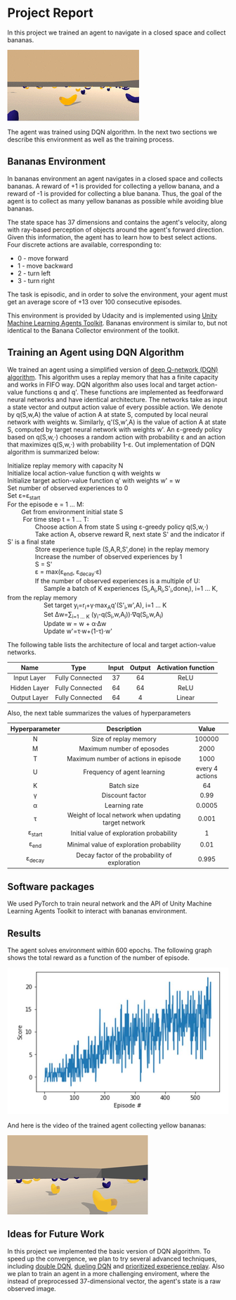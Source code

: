 
[image1]: ./images/environment.gif "bananas environment" 
[image2]: ./images/graph.jpg "convergence graph" 
[image3]: ./images/trained_agent.gif "trained agent" 

# Project Report

In this project we trained an agent to navigate in a closed space and collect bananas. 

![alt text][image1]

The agent was trained using DQN algorithm. In the next two sections we describe this environment as well as the training process. 

## Bananas Environment

In bananas environment an agent navigates in a closed space and collects bananas. A reward of +1 is provided for collecting a yellow banana, and a reward of -1 is provided for collecting a blue banana. Thus, the goal of the agent is to collect as many yellow bananas as possible while avoiding blue bananas.

The state space has 37 dimensions and contains the agent's velocity, along with ray-based perception of objects around the agent's forward direction. Given this information, the agent has to learn how to best select actions. Four discrete actions are available, corresponding to:

* 0 - move forward
* 1 - move backward
* 2 - turn left
* 3 - turn right

The task is episodic, and in order to solve the environment, your agent must get an average score of +13 over 100 consecutive episodes.

This environment is provided by Udacity and is implemented using 
[Unity Machine Learning Agents Toolkit](https://github.com/Unity-Technologies/ml-agents). Bananas environment is similar to, but not identical to the Banana Collector environment of the toolkit.  

## Training an Agent using DQN Algorithm

We trained an agent using a simplified version of [deep Q-network (DQN) algorithm](https://deepmind.com/research/dqn/). This algorithm uses a replay memory that has a finite capacity and works in FIFO way. DQN algorithm also uses local and target action-value functions q and q'. These functions are implemented as feedforward neural networks and have identical architecture. The networks take as input a state vector and output action value of every possible action. We denote by q(S,w,A) the value of action A at state S, computed by local neural network with weights w. Similarly, q'(S,w',A) is the value of action A at state S, computed by target neural network with weights w'. An &epsilon;-greedy policy based on q(S,w,&middot;) chooses a random action with probability &epsilon; and an action that maximizes q(S,w,&middot;) with probability 1-&epsilon;. Out implementation of DQN algorithm is summarized below:

Initialize replay memory with capacity N  
Initialize local action-value function q with weights w  
Initialize target action-value function q' with weights w' = w  
Set number of observed experiences to 0  
Set &epsilon;=&epsilon;<sub>start</sub>   
For the episode e = 1 ... M:  
&nbsp;&nbsp;&nbsp;&nbsp;&nbsp;&nbsp;&nbsp;&nbsp;Get from environment initial state S  
&nbsp;&nbsp;&nbsp;&nbsp;&nbsp;&nbsp;&nbsp;&nbsp;   For time step t = 1 ... T:  
&nbsp;&nbsp;&nbsp;&nbsp;&nbsp;&nbsp;&nbsp;&nbsp;&nbsp;&nbsp;&nbsp;&nbsp;&nbsp;&nbsp;&nbsp;&nbsp;Choose action A from state S using &epsilon;-greedy policy q(S,w,&middot;)   
&nbsp;&nbsp;&nbsp;&nbsp;&nbsp;&nbsp;&nbsp;&nbsp;&nbsp;&nbsp;&nbsp;&nbsp;&nbsp;&nbsp;&nbsp;&nbsp;Take action A, observe reward R, next state S' and the indicator if S' is a final state   
&nbsp;&nbsp;&nbsp;&nbsp;&nbsp;&nbsp;&nbsp;&nbsp;&nbsp;&nbsp;&nbsp;&nbsp;&nbsp;&nbsp;&nbsp;&nbsp;Store experience tuple (S,A,R,S',done) in the replay memory   
&nbsp;&nbsp;&nbsp;&nbsp;&nbsp;&nbsp;&nbsp;&nbsp;&nbsp;&nbsp;&nbsp;&nbsp;&nbsp;&nbsp;&nbsp;&nbsp;Increase the number of observed experiences by 1  
&nbsp;&nbsp;&nbsp;&nbsp;&nbsp;&nbsp;&nbsp;&nbsp;&nbsp;&nbsp;&nbsp;&nbsp;&nbsp;&nbsp;&nbsp;&nbsp;S = S'  
&nbsp;&nbsp;&nbsp;&nbsp;&nbsp;&nbsp;&nbsp;&nbsp;&nbsp;&nbsp;&nbsp;&nbsp;&nbsp;&nbsp;&nbsp;&nbsp;&epsilon; = max(&epsilon;<sub>end</sub>,
&epsilon;<sub>decay</sub>&middot;&epsilon;)  
&nbsp;&nbsp;&nbsp;&nbsp;&nbsp;&nbsp;&nbsp;&nbsp;&nbsp;&nbsp;&nbsp;&nbsp;&nbsp;&nbsp;&nbsp;&nbsp;If 
the number of observed experiences is a multiple of U:  
&nbsp;&nbsp;&nbsp;&nbsp;&nbsp;&nbsp;&nbsp;&nbsp;&nbsp;&nbsp;&nbsp;&nbsp;&nbsp;&nbsp;&nbsp;&nbsp;&nbsp;&nbsp;&nbsp;&nbsp;&nbsp;Sample a batch of K experiences (S<sub>i</sub>,A<sub>i</sub>,R<sub>i</sub>,S'<sub>i</sub>,done<sub>i</sub>), i=1 ... K, from the replay memory  
&nbsp;&nbsp;&nbsp;&nbsp;&nbsp;&nbsp;&nbsp;&nbsp;&nbsp;&nbsp;&nbsp;&nbsp;&nbsp;&nbsp;&nbsp;&nbsp;&nbsp;&nbsp;&nbsp;&nbsp;&nbsp;Set target y<sub>i</sub>=r<sub>i</sub>+&gamma;&middot;max<sub>A</sub>q'(S'<sub>i</sub>,w',A), i=1 ... K  
&nbsp;&nbsp;&nbsp;&nbsp;&nbsp;&nbsp;&nbsp;&nbsp;&nbsp;&nbsp;&nbsp;&nbsp;&nbsp;&nbsp;&nbsp;&nbsp;&nbsp;&nbsp;&nbsp;&nbsp;&nbsp;Set &Delta;w=&sum;<sub>i=1 ... K</sub> (y<sub>i</sub>-q(S<sub>i</sub>,w,A<sub>i</sub>))&middot;&nabla;q(S<sub>i</sub>,w,A<sub>i</sub>)  
&nbsp;&nbsp;&nbsp;&nbsp;&nbsp;&nbsp;&nbsp;&nbsp;&nbsp;&nbsp;&nbsp;&nbsp;&nbsp;&nbsp;&nbsp;&nbsp;&nbsp;&nbsp;&nbsp;&nbsp;&nbsp;Update w = w + &alpha;&middot;&Delta;w  
&nbsp;&nbsp;&nbsp;&nbsp;&nbsp;&nbsp;&nbsp;&nbsp;&nbsp;&nbsp;&nbsp;&nbsp;&nbsp;&nbsp;&nbsp;&nbsp;&nbsp;&nbsp;&nbsp;&nbsp;&nbsp;Update w'=&tau;&middot;w+(1-&tau;)&middot;w'

The following table lists the architecture of local and target action-value networks.

| Name | Type | Input | Output | Activation function | 
|:-:|:-----:|:-----:|:------:|:-------------------:|  
|Input Layer| Fully Connected  | 37    | 64     | ReLU                |
|Hidden Layer| Fully Connected   | 64    | 64     | ReLU                |
|Output Layer| Fully Connected   | 64    | 4      | Linear              |

Also, the next table summarizes the values of hyperparameters

| Hyperparameter | Description | Value |
|:--------------:|:-----------:|:-----:|
| N | Size of replay memory | 100000 |
| M | Maximum number of eposodes | 2000 |
| T | Maximum number of actions in episode | 1000 |
| U | Frequency of agent learning  | every 4 actions|
| K | Batch size | 64 |
| &gamma; | Discount factor | 0.99 |
| &alpha; | Learning rate | 0.0005 |
| &tau; | Weight of local network when updating target network| 0.001 |
| &epsilon;<sub>start</sub> | Initial value of exploration probability | 1 |
| &epsilon;<sub>end</sub> | Minimal value of exploration probability | 0.01 |
| &epsilon;<sub>decay</sub> | Decay factor of the probability of exploration | 0.995 |


## Software packages

We used PyTorch to train neural network and  the API of Unity Machine Learning Agents Toolkit to interact with bananas environment. 

## Results

The agent solves environment within 600 epochs. The following graph shows the total reward as a function of the number of episode.  

![alt text][image2]

And here is the video of the trained agent collecting yellow bananas:

![alt text][image3]

## Ideas for Future Work
In this project we implemented the basic version of DQN algorithm. To speed up the convergence, we plan to try several advanced techniques, including 
[double DQN](https://arxiv.org/abs/1509.06461), [dueling DQN](https://arxiv.org/abs/1511.06581) and [prioritized experience replay](https://arxiv.org/abs/1511.05952). Also we plan to train an agent in a more challenging enviroment, where the instead of preprocessed 37-dimensional vector, the agent's state is a raw observed image. 



